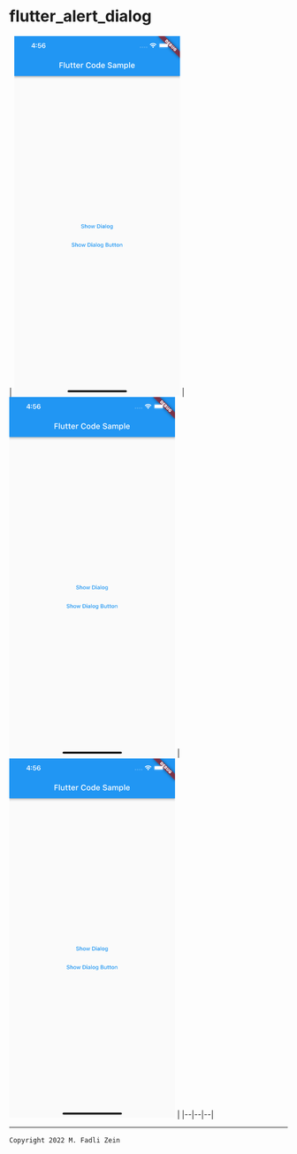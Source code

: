 # flutter_alert_dialog

| <img src="/preview/preview1.png" width="300"/>
| <img src="/preview/preview1.png" width="300"/>
| <img src="/preview/preview1.png" width="300"/>
|
|--|--|--|

---

```
Copyright 2022 M. Fadli Zein
```